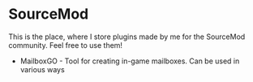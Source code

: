 # SourceMod
This is the place, where I store plugins made by me for the SourceMod community. Feel free to use them!


- MailboxGO - Tool for creating in-game mailboxes. Can be used in various ways
